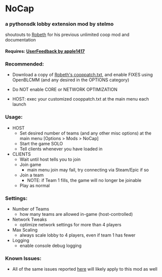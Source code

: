 # NoCap
### a pythonsdk lobby extension mod by stelmo 

shoutouts to [Robeth](https://github.com/RobethX) for his previous unlimited coop mod and documentation

#### Requires: [UserFeedback by apple1417](https://bl-sdk.github.io/mods/UserFeedback/)

### Recommended:
- Download a copy of [Robeth's cooppatch.txt](https://github.com/RobethX/BL2-MP-Mods/blob/latest-csharp/CoopPatch/cooppatch.txt), and enable FIXES using OpenBLCMM (and any desired in the OPTIONS category)

- Do NOT enable CORE or NETWORK OPTIMIZATION

- HOST: exec your customized cooppatch.txt at the main menu each launch


### Usage:
- HOST
    - Set desired number of teams (and any other misc options) at the main menu [Options > Mods > NoCap] 
    - Start the game SOLO
    - Tell clients whenever you have loaded in
- CLIENTS
    - Wait until host tells you to join
    - Join game
        - main menu join may fail, try connecting via Steam/Epic if so
    - Join a team
        - NOTE: if Team 1 fills, the game will no longer be joinable
    - Play as normal


### Settings:
- Number of Teams
    - how many teams are allowed in-game (host-controlled)
- Network Tweaks
    - optimize network settings for more than 4 players
- Max Scaling
    - always scale lobby to 4 players, even if team 1 has fewer
- Logging
    - enable console debug logging


### Known Issues:
 - All of the same issues reported [here](https://steamcommunity.com/sharedfiles/filedetails/?id=1151711689) will likely apply to this mod as well